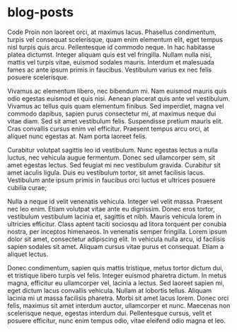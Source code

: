# blog-posts
Code
Proin non laoreet orci, at maximus lacus. Phasellus condimentum, turpis vel consequat scelerisque, quam enim elementum elit, eget tempus nisl turpis quis arcu. Pellentesque id commodo neque. In hac habitasse platea dictumst. Integer aliquam quis est vel fringilla. Nullam nulla nisi, mattis vel turpis vitae, euismod sodales mauris. Interdum et malesuada fames ac ante ipsum primis in faucibus. Vestibulum varius ex nec felis posuere scelerisque.

Vivamus ac elementum libero, nec bibendum mi. Nam euismod mauris quis odio egestas euismod et quis nisi. Aenean placerat quis ante vel vestibulum. Vivamus ac tellus quis quam elementum finibus. Sed imperdiet, magna vel commodo dapibus, sapien purus consectetur mi, at maximus neque dui vitae diam. Sed sit amet vestibulum felis. Suspendisse pretium mauris elit. Cras convallis cursus enim vel efficitur. Praesent tempus arcu orci, at aliquet nunc egestas at. Nam porta laoreet felis.

Curabitur volutpat sagittis leo id vestibulum. Nunc egestas lectus a nulla luctus, nec vehicula augue fermentum. Donec sed ullamcorper sem, sit amet egestas lectus. Sed feugiat mi nec vestibulum gravida. Curabitur sit amet iaculis ligula. Duis eu vestibulum tortor, sit amet facilisis lacus. Vestibulum ante ipsum primis in faucibus orci luctus et ultrices posuere cubilia curae;

Nulla a neque id velit venenatis vehicula. Integer vel velit massa. Praesent nec leo enim. Etiam volutpat vitae ante eu dignissim. Donec eros tortor, vestibulum vestibulum lacinia et, sagittis et nibh. Mauris vehicula lorem in ultricies efficitur. Class aptent taciti sociosqu ad litora torquent per conubia nostra, per inceptos himenaeos. In venenatis semper fringilla. Lorem ipsum dolor sit amet, consectetur adipiscing elit. In vehicula nulla arcu, id facilisis sapien sodales sit amet. Aliquam cursus vitae purus et consequat. Etiam a aliquet lectus.

Donec condimentum, sapien quis mattis tristique, metus tortor dictum dui, et tristique libero turpis vel felis. Integer euismod pharetra dictum. In metus magna, efficitur eu ullamcorper vel, lacinia a lectus. Sed laoreet sapien mi, eget dictum lacus convallis vehicula. Nullam at lobortis tellus. Aliquam lacinia mi ut massa facilisis pharetra. Morbi sit amet lacus lorem. Donec orci felis, maximus sit amet interdum auctor, ullamcorper et nunc. Maecenas non scelerisque neque, egestas interdum dui. Pellentesque cursus, velit et posuere efficitur, nunc enim tempus odio, vitae eleifend odio magna et leo.


